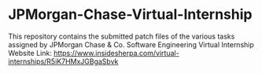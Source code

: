 # JPMorgan-Chase-Virtual-Internship
This repository contains the submitted patch files of the various tasks assigned by JPMorgan Chase &amp; Co. Software Engineering Virtual Internship
Website Link:
      https://www.insidesherpa.com/virtual-internships/R5iK7HMxJGBgaSbvk
